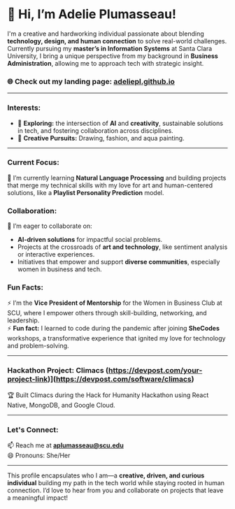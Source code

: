 # 👋 Hi, I’m Adelie Plumasseau!

I'm a creative and hardworking individual passionate about blending **technology, design, and human connection** to solve real-world challenges. Currently pursuing my **master’s in Information Systems** at Santa Clara University, I bring a unique perspective from my background in **Business Administration**, allowing me to approach tech with strategic insight.

### 🌐 **Check out my landing page:** [adeliepl.github.io](https://adeliepl.github.io)
---
### Interests:
- 👀 **Exploring:** the intersection of **AI** and **creativity**, sustainable solutions in tech, and fostering collaboration across disciplines.
- 🎨 **Creative Pursuits:** Drawing, fashion, and aqua painting.

---
### Current Focus:
🌱 I’m currently learning **Natural Language Processing** and building projects that merge my technical skills with my love for art and human-centered solutions, like a **Playlist Personality Prediction** model.

### Collaboration:
💞️ I’m eager to collaborate on:
- **AI-driven solutions** for impactful social problems.
- Projects at the crossroads of **art and technology**, like sentiment analysis or interactive experiences.
- Initiatives that empower and support **diverse communities**, especially women in business and tech.

### Fun Facts:
⚡ I’m the **Vice President of Mentorship** for the Women in Business Club at SCU, where I empower others through skill-building, networking, and leadership.    
⚡ **Fun fact:** I learned to code during the pandemic after joining **SheCodes** workshops, a transformative experience that ignited my love for technology and problem-solving.

---
### Hackathon Project: Climacs (https://devpost.com/your-project-link)](https://devpost.com/software/climacs)
🏆 Built Climacs during the Hack for Humanity Hackathon using React Native, MongoDB, and Google Cloud.

---
### Let's Connect:
📫 Reach me at **aplumasseau@scu.edu**  
😄 Pronouns: She/Her  

---

This profile encapsulates who I am—a **creative, driven, and curious individual** building my path in the tech world while staying rooted in human connection. I’d love to hear from you and collaborate on projects that leave a meaningful impact!  
